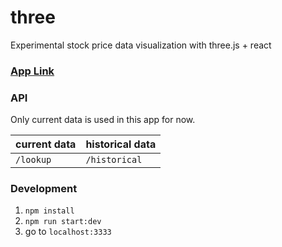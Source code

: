 # three
Experimental stock price data visualization with three.js + react 

### [App Link](https://three-d-stock.herokuapp.com/)

### API
Only current data is used in this app for now.

| current data | historical data |
| ------------ | --------------- |
| `/lookup`    | `/historical`   |

### Development
1. `npm install`
2. `npm run start:dev`
3. go to `localhost:3333`